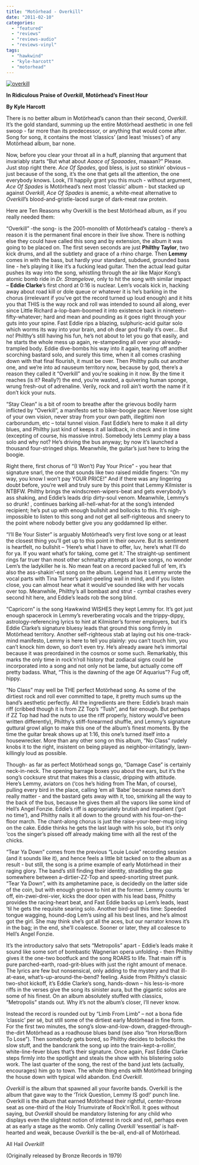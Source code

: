 ```yaml
---
title: "Motörhead - Overkill"
date: "2011-02-10"
categories: 
  - "featured"
  - "reviews"
  - "reviews-audio"
  - "reviews-vinyl"
tags: 
  - "hawkwind"
  - "kyle-harcott"
  - "motorhead"
---
```


[![](http://www.hellbound.ca/wp-content/uploads/2011/02/overkill.jpg "overkill")](http://www.hellbound.ca/wp-content/uploads/2011/02/overkill.jpg)

**In Ridiculous Praise of _Overkill_, Motörhead’s Finest Hour**

**By Kyle Harcott**

There is no better album in Motörhead’s canon than their second, _Overkill_. It’s the gold standard, summing up the entire Motörhead aesthetic in one fell swoop - far more than its predecessor, or anything that would come after. Song for song, it contains the most ‘classics’ (and least ‘misses’) of any Motörhead album, bar none.

Now, before you clear your throat all in a huff, planning that argument that invariably starts “But what about _Aaace of Spaaades_, maaaan?” Please. Just stop right there. _Ace Of Spades_, god bless, is just so stinkin’ obvious – just because of the song, it’s the one that gets all the attention, the one everybody knows. Look, I’ll happily grant you this much - without argument, _Ace Of Spades_ is Motörhead’s next most ‘classic’ album - but stacked up against _Overkill, Ace Of Spades_ is anemic, a white-meat alternative to _Overkill_’s blood-and-gristle-laced surge of dark-meat raw protein.

Here are Ten Reasons why Overkill is the best Motörhead album, as if you really needed them:

“Overkill” -the song- is the 2001-monolith of Motörhead’s catalog - there’s a reason it is the permanent final encore in their live show. There is nothing else they could have called this song and by extension, the album it was going to be placed on. The first seven seconds are just **Philthy Taylor**, two kick drums, and all the subtlety and grace of a rhino charge. Then **Lemmy** comes in with the bass, but hardly your standard, subdued, grounded bass line - he’s playing it like it’s a fucking lead guitar. Then the actual lead guitar pushes its way into the song, whistling through the air like Major Kong’s atomic bomb ride in _Dr. Strangelove_, only to hit the song with similar impact – **Eddie Clarke**’s first chord at 0:16 is nuclear. Lem’s vocals kick in, hacking away about road kill or dole queue or whatever it is he’s barking in the chorus (irrelevant if you’ve got the record turned up loud enough) and it hits you that THIS is the way rock and roll was intended to sound all along, ever since Little Richard a-lop-bam-boomed it into existence back in nineteen-fifty-whatever; hard and mean and pounding as it goes right through your guts into your spine. Fast Eddie rips a blazing, sulphuric-acid guitar solo which worms its way into your brain, and oh dear god finally it’s over… But no! Philthy’s still having his fun, he’s not about to let you go that easily, and he starts the whole mess up again, re-stampeding all over your already-trampled body. Eddie dive-bombs his way into it again, tearing off another scorching bastard solo, and surely this time, when it all comes crashing down with that final flourish, it must be over. Then Philthy pulls out another one, and we’re into ad nauseum territory now, because by god, there’s a reason they called it “Overkill” and you’re soaking in it now. By the time it reaches (is it? Really?) the end, you’re wasted, a quivering human sponge, wrung fresh-out of adrenaline. Verily, rock and roll ain’t worth the name if it don’t kick your nuts.

“Stay Clean” is a bit of room to breathe after the grievous bodily harm inflicted by “Overkill”, a manifesto set to biker-boogie pace: Never lose sight of your own vision, never stray from your own path, illegitimi non carborundum, etc – total tunnel vision. Fast Eddie’s here to make it all dirty blues, and Philthy just kind of keeps it all laidback, in check and in time (excepting of course, his massive intro). Somebody lets Lemmy play a bass solo and why not? He’s driving the bus anyway; by now it’s launched a thousand four-stringed ships. Meanwhile, the guitar’s just here to bring the boogie.

Right there, first chorus of “(I Won’t) Pay Your Price” - you hear that signature snarl, the one that sounds like two raised middle fingers: “On my way, you know I won’t pay YOUR PRICE!” And if there was any lingering doubt before, you’re well and truly sure by this point that Lemmy Kilmister is NTBFW. Philthy brings the windscreen-wipers-beat and gets everybody’s ass shaking, and Eddie’s leads drip dirty-soul venom. Meanwhile, Lemmy’s so drunk! , continues barking all-hell-what-for at the song’s intended recipient; he’s put up with enough bullshit and bollocks to this. It’s nigh-impossible to listen to this song and not get all self-righteous and sneery to the point where nobody better give you any goddamned lip either.

“I’ll Be Your Sister” is arguably Motörhead’s very first love song or at least the closest thing you’ll get up to this point in their oeuvre. But its sentiment is heartfelt, no bullshit – ‘Here’s what I have to offer, luv, here’s what I’ll do for ya. If you want what’s for taking, come get it.’ The straight-up sentiment rings far truer than most other schmaltzy attempts at love songs, no wonder Lem’s the ladykiller he is. No mean feat on a record packed full of ‘em, it’s also the ass-shakin’-est song on the album. Legend has it Lemmy wrote the vocal parts with Tina Turner’s paint-peeling wail in mind, and if you listen close, you can almost hear what it would’ve sounded like with her vocals over top. Meanwhile, Philthy’s all bombast and strut - cymbal crashes every second hit here, and Eddie’s leads rob the song blind.

“Capricorn” is the song Hawkwind WISHES they kept Lemmy for. It’s got just enough spacerock in Lemmy’s reverberating vocals and the trippy-dippy, astrology-referencing lyrics to hint at Kilmister’s former employers, but it’s Eddie Clarke’s signature bluesy leads that ground this song firmly in Motörhead territory. Another self-righteous stab at laying out his one-track-mind manifesto, Lemmy is here to tell you plainly: you can’t touch him, you can’t knock him down, so don’t even try. He’s already aware he’s immortal because it was preordained in the cosmos or some such. Remarkably, this marks the only time in rock’n’roll history that zodiacal signs could be incorporated into a song and not only not be lame, but actually come off pretty badass. What, “This is the dawning of the age Of Aquarius”? Fug off, hippy.

“No Class” may well be THE perfect Motörhead song. As some of the dirtiest rock and roll ever committed to tape, it pretty much sums up the band’s aesthetic perfectly. All the ingredients are there: Eddie’s brash main riff (cribbed though it is from ZZ Top’s “Tush”, and fair enough. But perhaps if ZZ Top had had the nuts to use the riff properly, history would’ve been written differently), Philthy’s stiff-forearmed shuffle, and Lemmy’s signature guttural growl align to make this one of the album’s finest moments. By the time the guitar break shows up at 1:16, this one’s turned itself into a housewrecker. More than any other song on this album, “No Class” rudely knobs it to the right, insistent on being played as neighbor-irritatingly, lawn-killingly loud as possible.

Though- as far as perfect Motörhead songs go, “Damage Case” is certainly neck-in-neck. The opening barrage boxes you about the ears, but it’s the song’s cocksure strut that makes this a classic, dripping with attitude. Here’s Lemmy, aviators on (‘cos he’s hiding from The Man, of course), pulling every bird in the place, calling ‘em all ‘Babe’ because names don’t really matter - and the bastard gets away with it, too, smirking all the way to the back of the bus, because he gives them all the vapors like some kind of Hell’s Angel Fonzie. Eddie’s riff is appropriately brutish and impatient (‘got no time’), and Philthy nails it all down to the ground with his four-on-the-floor march. The chant-along chorus is just the raise-your-beer-mug icing on the cake. Eddie thinks he gets the last laugh with his solo, but it’s only ‘cos the singer’s pissed off already making time with all the rest of the chicks.

“Tear Ya Down” comes from the previous “Louie Louie” recording session (and it sounds like it), and hence feels a little bit tacked on to the album as a result - but still, the song is a prime example of early Motörhead in their raging glory. The band’s still finding their identity, straddling the gap somewhere between a-dirtier-ZZ-Top and speed-snorting street punk. “Tear Ya Down”, with its amphetamine pace, is decidedly on the latter side of the coin, but with enough groove to hint at the former. Lemmy counts ‘er off, ein-zwei-drei-vier, kicks the door open with his lead bass, Philthy provides the racing-heart beat, and Fast Eddie backs up Lem’s leads, least ‘til he gets the requisite searing solo. Another bird-pull this time: Speeded tongue wagging, hound-dog Lem’s using all his best lines, and he’s almost got the girl. She may think she’s got all the aces, but our narrator knows it’s in the bag; in the end, she’ll coalesce. Sooner or later, they all coalesce to Hell’s Angel Fonzie.

It’s the introductory salvo that sets “Metropolis” apart - Eddie’s leads make it sound like some sort of bombastic Wagnerian opera unfolding - then Philthy gives it the one-two bootfuck and the song ROARS to life. That main riff is pure parched-earth, road-grit-blues with just the right amount of menace. The lyrics are few but nonsensical, only adding to the mystery and that ill-at-ease, what’s-up-around-the-bend? feeling. Aside from Philthy’s classic two-shot kickoff, it’s Eddie Clarke’s song, hands-down – his less-is-more riffs in the verses give the song its sinister aura, but the gigantic solos are some of his finest. On an album absolutely stuffed with classics, “Metropolis” stands out. Why it’s not the album’s closer, I’ll never know.

Instead the record is rounded out by “Limb From Limb” – not a bona fide ‘classic’ per sé, but still some of the dirtiest early Motörhead in fine form. For the first two minutes, the song’s slow-and-low-down, dragged-through-the-dirt Motörhead as a roadhouse blues band (see also “Iron Horse/Born To Lose”). Then somebody gets bored, so Philthy decides to bollocks the slow stuff, and the bandcrank the song up into the train-kept-a-rollin’, white-line-fever blues that’s their signature. Once again, Fast Eddie Clarke steps firmly into the spotlight and steals the show with his blistering solo work. The last quarter of the song, the rest of the band just lets (actually, encourages) him go to town. The whole thing ends with Motörhead bringing the house down with typical wild abandon. End _Overkill_.

_Overkill_ is the album that spawned all your favorite bands. Overkill is the album that gave way to the ‘Trick Question, Lemmy IS god!’ punch line. Overkill is the album that earned Motörhead their rightful, center-throne seat as one-third of the Holy Triumvirate of Rock’n’Roll. It goes without saying, but _Overkill_ should be mandatory listening for any child who displays even the slightest notion of interest in rock and roll, perhaps even at as early a stage as the womb. Only calling _Overkill_ ‘essential’ is half-hearted and weak, because _Overkill_ is the be-all, end-all of Motörhead.

All Hail _Overkill_!

(Originally released by Bronze Records in 1979)
